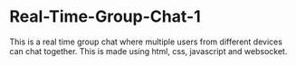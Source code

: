 # Real-Time-Group-Chat-1
This is a real time group chat where multiple users from different devices can chat together. This is made using html, css, javascript and websocket.
